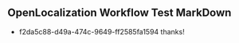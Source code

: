## OpenLocalization Workflow Test MarkDown
* f2da5c88-d49a-474c-9649-ff2585fa1594 thanks!

<!--HONumber=Jul16_HO3-->


